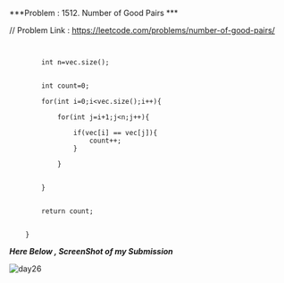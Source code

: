 
***Problem : 1512. Number of Good Pairs  ***

// Problem Link : https://leetcode.com/problems/number-of-good-pairs/

```  int numIdenticalPairs(vector<int>& vec) {
        
        
        int n=vec.size();
        
        
        int count=0;
        
        for(int i=0;i<vec.size();i++){
        
            for(int j=i+1;j<n;j++){
            
                if(vec[i] == vec[j]){
                    count++;
                }
                
            }
            
            
        }
        
        
        return count;
        
        
    }

```




***Here Below , ScreenShot of my Submission***

![day26](https://user-images.githubusercontent.com/109462762/197229183-27453270-6841-4e44-bd01-3dd00a566bd8.jpg)


